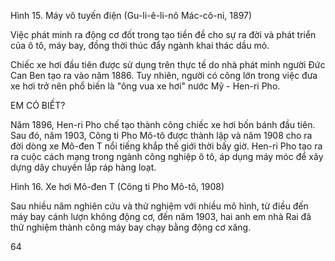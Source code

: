 Hình 15. Máy vô tuyến điện (Gu-li-ê-li-nô Mác-cô-ni, 1897)

Việc phát minh ra động cơ đốt trong tạo tiền đề cho sự ra đời và phát triển của ô tô, máy bay, đồng thời thúc đẩy ngành khai thác dầu mỏ.

Chiếc xe hơi đầu tiên được sử dụng trên thực tế do nhà phát minh người Đức Can Ben tạo ra vào năm 1886. Tuy nhiên, người có công lớn trong việc đưa xe hơi trở nên phổ biến là "ông vua xe hơi" nước Mỹ - Hen-ri Pho.

EM CÓ BIẾT?

Năm 1896, Hen-ri Pho chế tạo thành công chiếc xe hơi bốn bánh đầu tiên. Sau đó, năm 1903, Công ti Pho Mô-tô được thành lập và năm 1908 cho ra đời dòng xe Mô-đen T nổi tiếng khắp thế giới thời bấy giờ. Hen-ri Pho tạo ra ra cuộc cách mạng trong ngành công nghiệp ô tô, áp dụng máy móc để xây dựng dây chuyền lắp ráp hàng loạt.

Hình 16. Xe hơi Mô-đen T (Công ti Pho Mô-tô, 1908)

Sau nhiều năm nghiên cứu và thử nghiệm với nhiều mô hình, từ điều đến máy bay cánh lượn không động cơ, đến năm 1903, hai anh em nhà Rai đã thử nghiệm thành công máy bay chạy bằng động cơ xăng.

64